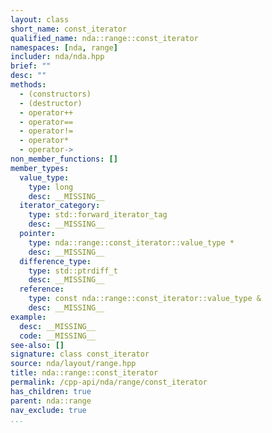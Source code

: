```yaml
---
layout: class
short_name: const_iterator
qualified_name: nda::range::const_iterator
namespaces: [nda, range]
includer: nda/nda.hpp
brief: ""
desc: ""
methods:
  - (constructors)
  - (destructor)
  - operator++
  - operator==
  - operator!=
  - operator*
  - operator->
non_member_functions: []
member_types:
  value_type:
    type: long
    desc: __MISSING__
  iterator_category:
    type: std::forward_iterator_tag
    desc: __MISSING__
  pointer:
    type: nda::range::const_iterator::value_type *
    desc: __MISSING__
  difference_type:
    type: std::ptrdiff_t
    desc: __MISSING__
  reference:
    type: const nda::range::const_iterator::value_type &
    desc: __MISSING__
example:
  desc: __MISSING__
  code: __MISSING__
see-also: []
signature: class const_iterator
source: nda/layout/range.hpp
title: nda::range::const_iterator
permalink: /cpp-api/nda/range/const_iterator
has_children: true
parent: nda::range
nav_exclude: true
...
```


